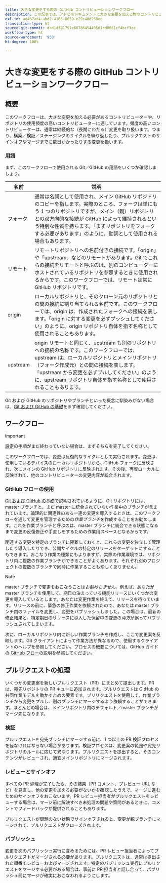 ```yaml
---
title: 大きな変更をする際の GitHub コントリビューションワークフロー
description: この記事では、アドビのドキュメントに大きな変更を加える際のコントリビューターワークフローの使い方を説明します。
exl-id: ad467ad4-abd2-4166-8659-e29c48d268ec
translation-type: ht
source-git-commit: dad1df81797e6078645449501ed0661cf4bcf3ce
workflow-type: ht
source-wordcount: '950'
ht-degree: 100%

---
```


# 大きな変更をする際の GitHub コントリビューションワークフロー

<!--
>[!IMPORTANT]
>All repositories that publish to docs.adobe.com have adopted the [Adobe Open Source Code of Conduct](../../code-of-conduct.md) or the [.NET Foundation Code of Conduct](https://dotnetfoundation.org/code-of-conduct). For more information, see the [Contributing](../../contributing.md) article.
>
> Minor corrections or clarifications to documentation and code examples in public repositories are covered by the [Adobe Documentation Terms of Use](https://www.adobe.com/legal/terms.html). New or significant changes generate a comment in the pull request, asking you to submit an online Contribution License Agreement (CLA) if you are not an employee of Adobe. We need you to complete the online form before we can review or accept your pull request.
--->

## 概要

このワークフローは、大きな変更を加える必要があるコントリビューターや、リポジトリの使用頻度の高いコントリビューターに適しています。頻度の高いコントリビューターは、通常は継続的な（長期にわたる）変更を取り扱います。つまり、構築／検証／ステージングのサイクルを繰り返したり、プルリクエストのサインオフやマージまでに数日かかったりする変更を扱います。

### 用語

まず、このワークフローで使用される Git／GitHub の用語をいくつか確認しましょう。

| 名前 | 説明 |
|-----------|-------------|
| フォーク | 通常は名詞として使用され、メイン GitHub リポジトリのコピーを指します。実際のところ、フォークは単にもう 1 つのリポジトリですが、メイン（親）リポジトリとの双方向的な接続が GitHub によって維持されるという特別な性質を持ちます。「まずリポジトリをフォークする必要があります」のように、動詞として使用される場合もあります。 |
| リモート | リモートリポジトリへの名前付きの接続です。「origin」や「upstream」などのリモートがあります。Git でこれらの接続をリモートと呼ぶのは、別のコンピューターにホストされているリポジトリを参照するときに使用されるからです。このワークフローでは、リモートは常に GitHub リポジトリです。 |
| origin | ローカルリポジトリと、そのクローン元のリポジトリとの間の接続に割り当てられる名前です。このワークフローでは、origin は、作成されたフォークへの接続を表します。「origin に対する変更を必ずプッシュしてください」のように、origin リポジトリ自体を指す名称として使用されることもあります。 |
| upstream | origin リモートと同じく、upstream も別のリポジトリへの接続の名称です。このワークフローでは、upstream は、ローカルリポジトリとメインリポジトリ（フォーク作成元）との間の接続を表します。「upstream から変更を必ずプルしてください」のように、upstream リポジトリ自体を指す名称として使用されることもあります。 |

Git および GitHub のリポジトリやブランチといった概念に馴染みがない場合は、[Git および GitHub の基礎](git-fundamentals.md)をまず確認してください。

## ワークフロー

>[!IMPORTANT]
> [設定](github-signup.md)の手順がまだ終わっていない場合は、まずそちらを完了してください。

このワークフローでは、変更は反復的なサイクルとして実行されます。変更は、使用しているデバイスのローカルリポジトリから、GitHub フォークに反映され、次にメインの GitHub リポジトリに反映されます。その後、再度ローカルに反映されて、他のコントリビューターの変更内容が統合されます。

### GitHub フローの使用

[Git および GitHub の基礎](git-fundamentals.md)で説明されているように、Git リポジトリには、master ブランチと、まだ master に統合されていない作業中のブランチが含まれています。論理的に関連性のある一連の変更を導入するときは、このワークフローを通して変更を管理するための&#x200B;*作業ブランチ*&#x200B;を作成することをお勧めします。これを作業ブランチと呼ぶのは、master ブランチに統合できる状態になるまで変更の反復修正や手直しをするための作業用スペースとなるからです。

関連する変更を特定のブランチに隔離しておくと、これらの変更を独立して管理したり導入したりでき、公開サイクルの特定のリリースをターゲットにすることもできます。おこなう作業の種類にもよりますが、実際の作業環境では、リポジトリ内に複数の作業ブランチができることがよくあります。それぞれ別のプロジェクトの複数のブランチで同時に作業することも珍しくありません。

>[!NOTE]
>
>master ブランチで変更をおこなうことは&#x200B;*お勧めしません*。例えば、あなたが master ブランチを使用して、期日の決まっている機能リリースにいくつかの変更を導入しているとします。あなたは変更作業を終えて、リリースを待っています。リリースの前に、緊急の修正作業を依頼されたので、あなたは master ブランチ内のファイルを変更し、変更をパブリッシュしました。この場合は、最新の修正結果と、特定期日のリリースに導入した保留中の変更の&#x200B;*両方*&#x200B;が誤ってパブリッシュされてしまいます。

次に、ローカルリポジトリ内に新しい作業ブランチを作成し、ここで変更案を反映します。Git クライアントによって作業方法が異なるので、使用するクライアントのヘルプを参照してください。プロセスの概要については、GitHub ガイドの [GitHub フロー](https://guides.github.com/introduction/flow/)の説明を参照してください。

## プルリクエストの処理

いくつかの変更案を新しいプルリクエスト（PR）にまとめて提出します。PR は、宛先リポジトリの PR キューに追加されます。プルリクエストは GitHub の共同作業モデルを動かすための要素です。プリリクエストを使用して、作業ブランチから変更をプルし、別のブランチにマージするよう依頼することができます。ほとんどの場合は、メインリポジトリ内のデフォルト／master ブランチがマージ先になります。

### 検証

プルリクエストを宛先ブランチにマージする前に、1 つ以上の PR 検証プロセスを経なければならない場合があります。検証プロセスは、変更案の範囲や宛先リポジトリのルールに応じて異なります。プルリクエストを提出すると、そのコンテンツがレビューされ、適宜メインリポジトリにマージされます。

### レビューとサインオフ

すべての PR 処理が完了したら、その結果（PR コメント、プレビュー URL など）を見直し、他の変更を加える必要がないかを確認したうえで、マージに進むためのサインオフをおこないます。PR レビュー担当者がプルリクエストをレビューする場合は、マージ前に解決すべき未処理の問題や質問があるときに、コメントでフィードバックが提供されることもあります。

プルリクエストが問題のない状態でサインオフされると、変更が親ブランチにマージされて、プルリクエストがクローズされます。

### パブリッシュ

変更を次のパブリッシュ実行に含めるためには、PR レビュー担当者によってプルリクエストがマージされる必要があります。プルリクエストは、通常は提出された順番でレビューおよびマージされます。特定のパブリッシュ実行にプルリクエストをマージする必要がある場合は、事前に PR 担当者と話し合って、パブリッシュ前にマージが確実におこなわれるようにします。
